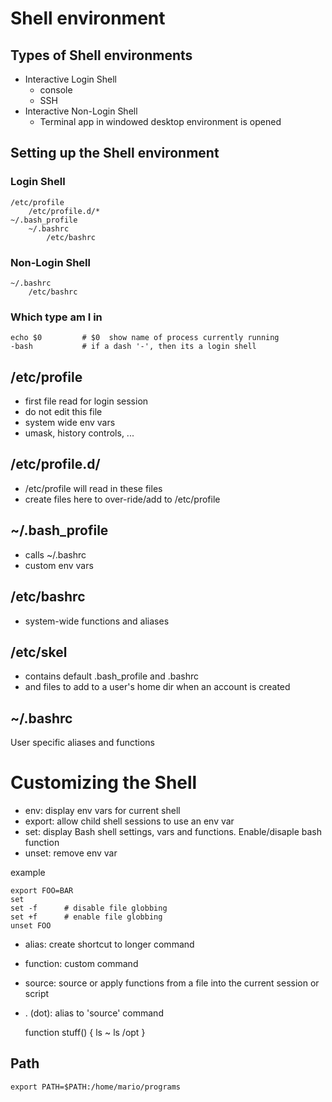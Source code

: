 # Shell environment

## Types of Shell environments
- Interactive Login Shell
    - console
    - SSH
- Interactive Non-Login Shell
    - Terminal app in windowed desktop environment is opened


## Setting up the Shell environment
### Login Shell

    /etc/profile
        /etc/profile.d/*
    ~/.bash_profile
        ~/.bashrc
            /etc/bashrc

### Non-Login Shell

    ~/.bashrc
        /etc/bashrc

### Which type am I in 

    echo $0         # $0  show name of process currently running
    -bash           # if a dash '-', then its a login shell

## /etc/profile
- first file read for login session
- do not edit this file
- system wide env vars
- umask, history controls, ...

## /etc/profile.d/
- /etc/profile will read in these files
- create files here to over-ride/add to /etc/profile

## ~/.bash_profile
- calls ~/.bashrc
- custom env vars

## /etc/bashrc
- system-wide functions and aliases

## /etc/skel
- contains default .bash_profile and .bashrc
- and files to add to a user's home dir when an account is created

## ~/.bashrc
User specific aliases and functions

# Customizing the Shell
- env:      display env vars for current shell
- export:   allow child shell sessions to use an env var
- set:       display Bash shell settings, vars and functions. Enable/disaple bash function
- unset:     remove env var

example

    export FOO=BAR
    set
    set -f      # disable file globbing
    set +f      # enable file globbing
    unset FOO

- alias:    create shortcut to longer command
- function: custom command
- source:   source or apply functions from a file into the current session or script
- . (dot):  alias to 'source' command

    function stuff() {
        ls ~
        ls /opt
    }

## Path
    export PATH=$PATH:/home/mario/programs